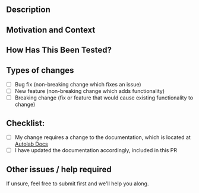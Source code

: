 <!--- Provide a general summary of your changes in the Title above -->

## Description
<!--- Describe your changes in detail -->

## Motivation and Context
<!--- Why is this change required? What problem does it solve? -->
<!--- If it fixes an open issue, please link to the issue here. -->

## How Has This Been Tested?
<!--- Please describe in detail how you tested your changes. -->
<!--- Include details of your testing environment, and the tests you ran to -->
<!--- see how your change affects other areas of the code, etc. -->

## Types of changes
<!--- What types of changes does your code introduce? Put an `x` in all the boxes that apply: -->
- [ ] Bug fix (non-breaking change which fixes an issue)
- [ ] New feature (non-breaking change which adds functionality)
- [ ] Breaking change (fix or feature that would cause existing functionality to change)

## Checklist:
<!--- Go over all the following points, and put an `x` in all the boxes that apply. -->
- [ ] My change requires a change to the documentation, which is located at [Autolab Docs](https://github.com/autolab/docs)
- [ ] I have updated the documentation accordingly, included in this PR

## Other issues / help required
<!--- Do you have any other relevant issues / questions? --->
<!--- For example, if you require assistance for a certain part of your PR --->
<!--- or are facing specific issues while creating the pull request that you would like to highlight --->

If unsure, feel free to submit first and we'll help you along.
